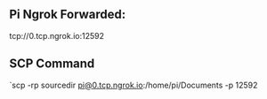 ## Pi Ngrok Forwarded:
tcp://0.tcp.ngrok.io:12592

## SCP Command
`scp -rp sourcedir pi@0.tcp.ngrok.io:/home/pi/Documents -p 12592 
